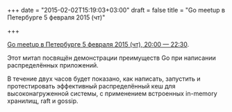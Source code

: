 +++
date = "2015-02-02T15:19:03+03:00"
draft = false
title = "Go meetup в Петербурге 5 февраля 2015 (чт)"

+++

<p><a href="https://go-meetup-spb.timepad.ru/event/178692/">Go meetup в Петербурге 5 февраля 2015 (чт), 20:00 &mdash; 22:30</a>.&nbsp;</p>

<p>Этот митап посвящён демонстрации преимуществ Go при написании распределённых приложений.</p>

<p>В течение двух часов будет показано, как написать, запустить и протестировать эффективный распределённый кеш для высоконагруженной системы, с применением встроенных in-memory хранилищ, raft и gossip.</p>
